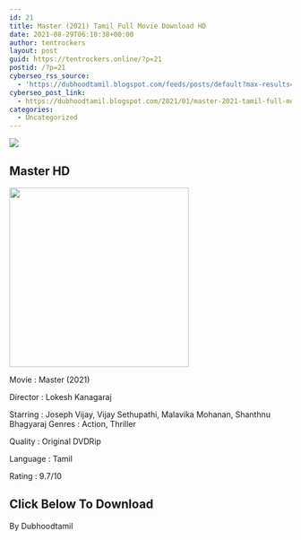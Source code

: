 ```yaml
---
id: 21
title: Master (2021) Tamil Full Movie Download HD
date: 2021-08-29T06:10:38+00:00
author: tentrockers
layout: post
guid: https://tentrockers.online/?p=21
postid: /?p=21
cyberseo_rss_source:
  - 'https://dubhoodtamil.blogspot.com/feeds/posts/default?max-results=150&start-index=1'
cyberseo_post_link:
  - https://dubhoodtamil.blogspot.com/2021/01/master-2021-tamil-full-movie-download-hd.html
categories:
  - Uncategorized
---
```

<div class="media_block">
  <img src="https://1.bp.blogspot.com/-h5SBUdUqlr4/YBN43ZapP0I/AAAAAAAAC3Y/9p_4PgarV-gZAlFTsXjaZ_7fI3HVR1xWwCNcBGAsYHQ/s72-c/wp5429971.jpg" class="media_thumbnail" />
</div>

## Master HD

<div class="separator">
  <a href="https://1.bp.blogspot.com/-h5SBUdUqlr4/YBN43ZapP0I/AAAAAAAAC3Y/9p_4PgarV-gZAlFTsXjaZ_7fI3HVR1xWwCNcBGAsYHQ/s2000/wp5429971.jpg"><img border="0" data-original-height="2000" data-original-width="1500" height="320" src="https://1.bp.blogspot.com/-h5SBUdUqlr4/YBN43ZapP0I/AAAAAAAAC3Y/9p_4PgarV-gZAlFTsXjaZ_7fI3HVR1xWwCNcBGAsYHQ/s320/wp5429971.jpg" /></a>
</div>

Movie	<span></span>:	<span></span>Master (2021)

Director	<span></span>:	<span></span>Lokesh Kanagaraj

Starring	<span></span>:	<span></span>Joseph Vijay, Vijay Sethupathi, Malavika Mohanan, Shanthnu Bhagyaraj Genres	<span></span>:	<span></span>Action, Thriller

Quality	<span></span>:	<span></span>Original DVDRip&nbsp;

Language	<span></span>:	<span></span>Tamil&nbsp;

Rating	<span></span>:	<span></span>9.7/10

## <span><b>Click Below To Download</b></span>

By Dubhoodtamil